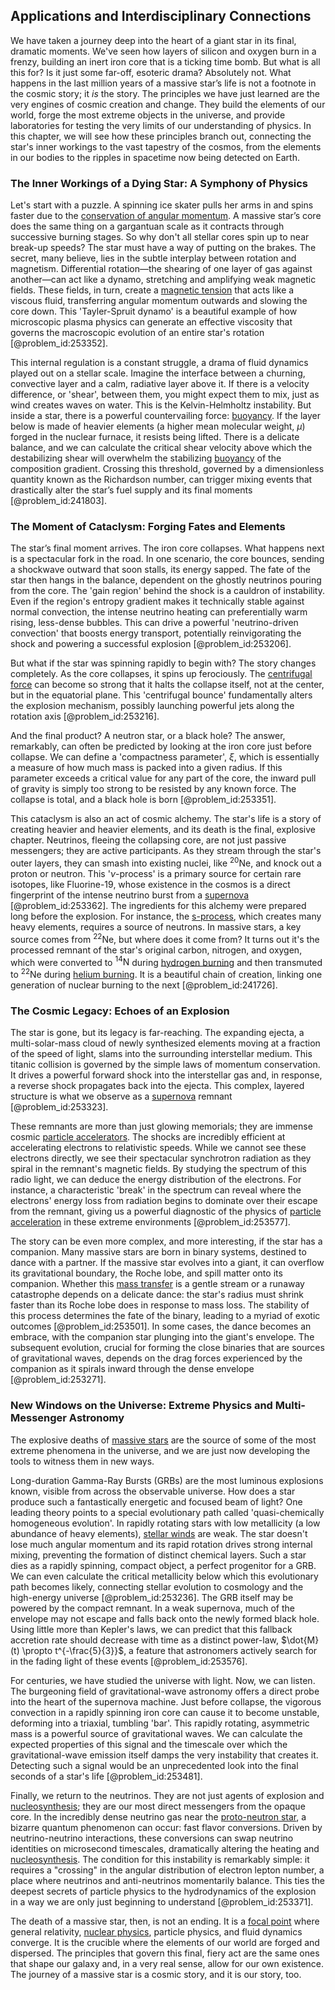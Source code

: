 ## Applications and Interdisciplinary Connections

We have taken a journey deep into the heart of a giant star in its final, dramatic moments. We've seen how layers of silicon and oxygen burn in a frenzy, building an inert iron core that is a ticking time bomb. But what is all this for? Is it just some far-off, esoteric drama? Absolutely not. What happens in the last million years of a massive star’s life is not a footnote in the cosmic story; it *is* the story. The principles we have just learned are the very engines of cosmic creation and change. They build the elements of our world, forge the most extreme objects in the universe, and provide laboratories for testing the very limits of our understanding of physics. In this chapter, we will see how these principles branch out, connecting the star's inner workings to the vast tapestry of the cosmos, from the elements in our bodies to the ripples in spacetime now being detected on Earth.

### The Inner Workings of a Dying Star: A Symphony of Physics

Let's start with a puzzle. A spinning ice skater pulls her arms in and spins faster due to the [conservation of angular momentum](@article_id:152582). A massive star’s core does the same thing on a gargantuan scale as it contracts through successive burning stages. So why don't all stellar cores spin up to near break-up speeds? The star must have a way of putting on the brakes. The secret, many believe, lies in the subtle interplay between rotation and magnetism. Differential rotation—the shearing of one layer of gas against another—can act like a dynamo, stretching and amplifying weak magnetic fields. These fields, in turn, create a [magnetic tension](@article_id:192099) that acts like a viscous fluid, transferring angular momentum outwards and slowing the core down. This 'Tayler-Spruit dynamo' is a beautiful example of how microscopic plasma physics can generate an effective viscosity that governs the macroscopic evolution of an entire star's rotation [@problem_id:253352].

This internal regulation is a constant struggle, a drama of fluid dynamics played out on a stellar scale. Imagine the interface between a churning, convective layer and a calm, radiative layer above it. If there is a velocity difference, or 'shear', between them, you might expect them to mix, just as wind creates waves on water. This is the Kelvin-Helmholtz instability. But inside a star, there is a powerful countervailing force: [buoyancy](@article_id:138491). If the layer below is made of heavier elements (a higher mean molecular weight, $\mu$) forged in the nuclear furnace, it resists being lifted. There is a delicate balance, and we can calculate the critical shear velocity above which the destabilizing shear will overwhelm the stabilizing [buoyancy](@article_id:138491) of the composition gradient. Crossing this threshold, governed by a dimensionless quantity known as the Richardson number, can trigger mixing events that drastically alter the star’s fuel supply and its final moments [@problem_id:241803].

### The Moment of Cataclysm: Forging Fates and Elements

The star’s final moment arrives. The iron core collapses. What happens next is a spectacular fork in the road. In one scenario, the core bounces, sending a shockwave outward that soon stalls, its energy sapped. The fate of the star then hangs in the balance, dependent on the ghostly neutrinos pouring from the core. The 'gain region' behind the shock is a cauldron of instability. Even if the region's entropy gradient makes it technically stable against normal convection, the intense neutrino heating can preferentially warm rising, less-dense bubbles. This can drive a powerful 'neutrino-driven convection' that boosts energy transport, potentially reinvigorating the shock and powering a successful explosion [@problem_id:253206].

But what if the star was spinning rapidly to begin with? The story changes completely. As the core collapses, it spins up ferociously. The [centrifugal force](@article_id:173232) can become so strong that it halts the collapse itself, not at the center, but in the equatorial plane. This 'centrifugal bounce' fundamentally alters the explosion mechanism, possibly launching powerful jets along the rotation axis [@problem_id:253216].

And the final product? A neutron star, or a black hole? The answer, remarkably, can often be predicted by looking at the iron core just before collapse. We can define a 'compactness parameter', $\xi$, which is essentially a measure of how much mass is packed into a given radius. If this parameter exceeds a critical value for any part of the core, the inward pull of gravity is simply too strong to be resisted by any known force. The collapse is total, and a black hole is born [@problem_id:253351].

This cataclysm is also an act of cosmic alchemy. The star's life is a story of creating heavier and heavier elements, and its death is the final, explosive chapter. Neutrinos, fleeing the collapsing core, are not just passive messengers; they are active participants. As they stream through the star's outer layers, they can smash into existing nuclei, like $^{20}\text{Ne}$, and knock out a proton or neutron. This '$\nu$-process' is a primary source for certain rare isotopes, like Fluorine-19, whose existence in the cosmos is a direct fingerprint of the intense neutrino burst from a [supernova](@article_id:158957) [@problem_id:253362]. The ingredients for this alchemy were prepared long before the explosion. For instance, the [s-process](@article_id:157095), which creates many heavy elements, requires a source of neutrons. In massive stars, a key source comes from $^{22}\text{Ne}$, but where does it come from? It turns out it's the processed remnant of the star's original carbon, nitrogen, and oxygen, which were converted to $^{14}\text{N}$ during [hydrogen burning](@article_id:161245) and then transmuted to $^{22}\text{Ne}$ during [helium burning](@article_id:161255). It is a beautiful chain of creation, linking one generation of nuclear burning to the next [@problem_id:241726].

### The Cosmic Legacy: Echoes of an Explosion

The star is gone, but its legacy is far-reaching. The expanding ejecta, a multi-solar-mass cloud of newly synthesized elements moving at a fraction of the speed of light, slams into the surrounding interstellar medium. This titanic collision is governed by the simple laws of momentum conservation. It drives a powerful forward shock into the interstellar gas and, in response, a reverse shock propagates back into the ejecta. This complex, layered structure is what we observe as a [supernova](@article_id:158957) remnant [@problem_id:253323].

These remnants are more than just glowing memorials; they are immense cosmic [particle accelerators](@article_id:148344). The shocks are incredibly efficient at accelerating electrons to relativistic speeds. While we cannot see these electrons directly, we see their spectacular synchrotron radiation as they spiral in the remnant's magnetic fields. By studying the spectrum of this radio light, we can deduce the energy distribution of the electrons. For instance, a characteristic 'break' in the spectrum can reveal where the electrons' energy loss from radiation begins to dominate over their escape from the remnant, giving us a powerful diagnostic of the physics of [particle acceleration](@article_id:157708) in these extreme environments [@problem_id:253577].

The story can be even more complex, and more interesting, if the star has a companion. Many massive stars are born in binary systems, destined to dance with a partner. If the massive star evolves into a giant, it can overflow its gravitational boundary, the Roche lobe, and spill matter onto its companion. Whether this [mass transfer](@article_id:150586) is a gentle stream or a runaway catastrophe depends on a delicate dance: the star's radius must shrink faster than its Roche lobe does in response to mass loss. The stability of this process determines the fate of the binary, leading to a myriad of exotic outcomes [@problem_id:253501]. In some cases, the dance becomes an embrace, with the companion star plunging into the giant's envelope. The subsequent evolution, crucial for forming the close binaries that are sources of gravitational waves, depends on the drag forces experienced by the companion as it spirals inward through the dense envelope [@problem_id:253271].

### New Windows on the Universe: Extreme Physics and Multi-Messenger Astronomy

The explosive deaths of [massive stars](@article_id:159390) are the source of some of the most extreme phenomena in the universe, and we are just now developing the tools to witness them in new ways.

Long-duration Gamma-Ray Bursts (GRBs) are the most luminous explosions known, visible from across the observable universe. How does a star produce such a fantastically energetic and focused beam of light? One leading theory points to a special evolutionary path called 'quasi-chemically homogeneous evolution'. In rapidly rotating stars with low metallicity (a low abundance of heavy elements), [stellar winds](@article_id:160892) are weak. The star doesn't lose much angular momentum and its rapid rotation drives strong internal mixing, preventing the formation of distinct chemical layers. Such a star dies as a rapidly spinning, compact object, a perfect progenitor for a GRB. We can even calculate the critical metallicity below which this evolutionary path becomes likely, connecting stellar evolution to cosmology and the high-energy universe [@problem_id:253236]. The GRB itself may be powered by the compact remnant. In a weak supernova, much of the envelope may not escape and falls back onto the newly formed black hole. Using little more than Kepler's laws, we can predict that this fallback accretion rate should decrease with time as a distinct power-law, $\dot{M}(t) \propto t^{-\frac{5}{3}}$, a feature that astronomers actively search for in the fading light of these events [@problem_id:253576].

For centuries, we have studied the universe with light. Now, we can listen. The burgeoning field of gravitational-wave astronomy offers a direct probe into the heart of the supernova machine. Just before collapse, the vigorous convection in a rapidly spinning iron core can cause it to become unstable, deforming into a triaxial, tumbling 'bar'. This rapidly rotating, asymmetric mass is a powerful source of gravitational waves. We can calculate the expected properties of this signal and the timescale over which the gravitational-wave emission itself damps the very instability that creates it. Detecting such a signal would be an unprecedented look into the final seconds of a star's life [@problem_id:253481].

Finally, we return to the neutrinos. They are not just agents of explosion and [nucleosynthesis](@article_id:161093); they are our most direct messengers from the opaque core. In the incredibly dense neutrino gas near the [proto-neutron star](@article_id:159805), a bizarre quantum phenomenon can occur: fast flavor conversions. Driven by neutrino-neutrino interactions, these conversions can swap neutrino identities on microsecond timescales, dramatically altering the heating and [nucleosynthesis](@article_id:161093). The condition for this instability is remarkably simple: it requires a "crossing" in the angular distribution of electron lepton number, a place where neutrinos and anti-neutrinos momentarily balance. This ties the deepest secrets of particle physics to the hydrodynamics of the explosion in a way we are only just beginning to understand [@problem_id:253371].

The death of a massive star, then, is not an ending. It is a [focal point](@article_id:173894) where general relativity, [nuclear physics](@article_id:136167), particle physics, and fluid dynamics converge. It is the crucible where the elements of our world are forged and dispersed. The principles that govern this final, fiery act are the same ones that shape our galaxy and, in a very real sense, allow for our own existence. The journey of a massive star is a cosmic story, and it is our story, too.